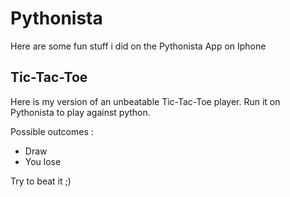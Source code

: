 # Pythonista

Here are some fun stuff i did on the Pythonista App on Iphone

## Tic-Tac-Toe

Here is my version of an unbeatable Tic-Tac-Toe player. Run it on Pythonista to play against python.

Possible outcomes : 
- Draw
- You lose

Try to beat it ;)
